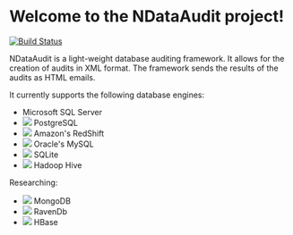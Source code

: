 # Welcome to the NDataAudit project!

[![Build Status](https://travis-ci.org/hectorsosajr/NDataAudit.svg?branch=master)](https://travis-ci.org/hectorsosajr/NDataAudit.svg?branch=master)

NDataAudit is a light-weight database auditing framework. It allows for the creation of audits in XML format. The framework sends the results of the audits as HTML emails.

It currently supports the following database engines:

* Microsoft SQL Server
* [![](https://rawgit.com/hectorsosajr/NDataAudit/master/images/32_PostGres.png)]() PostgreSQL
* [![](https://rawgit.com/hectorsosajr/NDataAudit/master/images/32_Redshift.png)]() Amazon's RedShift
* [![](https://rawgit.com/hectorsosajr/NDataAudit/master/images/32_MySQL.png)]() Oracle's MySQL
* [![](https://rawgit.com/hectorsosajr/NDataAudit/master/images/32_Sqlite.png)]() SQLite
* [![](https://rawgit.com/hectorsosajr/NDataAudit/master/images/32_Hive.png)]() Hadoop Hive

Researching:

* [![](https://rawgit.com/hectorsosajr/NDataAudit/master/images/32_MongoDb.png)]() MongoDB
* [![](https://rawgit.com/hectorsosajr/NDataAudit/master/images/32_RavenDb.png)]() RavenDb
* [![](https://rawgit.com/hectorsosajr/NDataAudit/master/images/32_HBase.png)]() HBase
